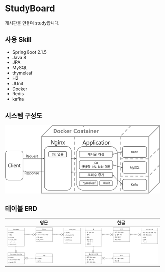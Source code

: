 # StudyBoard
게시판을 만들며 study합니다.

## 사용 Skill
- Spring Boot 2.1.5
- Java 8
- JPA
- MySQL
- thymeleaf
- H2
- JUnit
- Docker
- Redis
- kafka

## 시스템 구성도
![시스템구성도](./images/studyboard-시스템구성도.png)

## 테이블 ERD
|영문|한글|
|---|---|
|![ERD-영문](./images/studyboard-테이블erd-en.png)|![ERD-한글](./images/studyboard-테이블erd-ko.png)|
